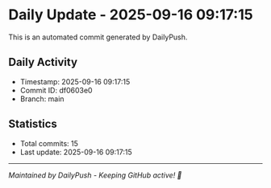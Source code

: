 # Daily Update - 2025-09-16 09:17:15

This is an automated commit generated by DailyPush.

## Daily Activity
- Timestamp: 2025-09-16 09:17:15
- Commit ID: df0603e0
- Branch: main

## Statistics
- Total commits: 15
- Last update: 2025-09-16 09:17:15

---
*Maintained by DailyPush - Keeping GitHub active! 🚀*
